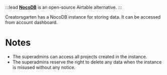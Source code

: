 :::lead
[**NocoDB**](https://nocodb.com/) is an open-source Airtable alternative.
:::

Creatorsgarten has a NocoDB instance for storing data. It can be accessed from account dashboard.

# Notes

- The superadmins can access all projects created in the instance.
- The superadmins reserve the right to delete any data when the instance is misused without any notice.